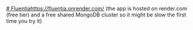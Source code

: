 [# Fluentia](https://fluentia.onrender.com/)https://fluentia.onrender.com/
(the app is hosted on render.com (free tier) and a free shared MongoDB cluster so it might be slow the first time you try it)
